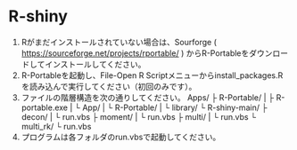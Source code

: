 # R-shiny
1) Rがまだインストールされていない場合は、Sourforge ( https://sourceforge.net/projects/rportable/ ) からR-Portableをダウンロードしてインストールしてください。
2) R-Portableを起動し、File-Open R Scriptメニューからinstall_packages.Rを読み込んで実行してください（初回のみです）。
3) ファイルの階層構造を次の通りしてください。
   Apps/
    ├ R-Portable/
    |  ├ R-portable.exe
    |  └ App/
    |     └ R-Portable/
    |        └ library/
    └ R-shiny-main/
       ├ decon/
       |  └ run.vbs
       ├ moment/
       |  └ run.vbs
       ├ multi/
       |  └ run.vbs
       └ multi_rk/
          └ run.vbs
4) プログラムは各フォルダのrun.vbsで起動してください。
